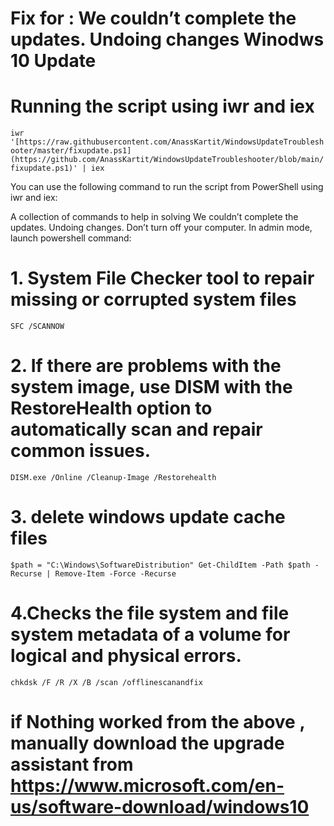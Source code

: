 # Fix for : We couldn’t complete the updates. Undoing changes Winodws 10 Update 
# Running the script using iwr and iex
`iwr '[https://raw.githubusercontent.com/AnassKartit/WindowsUpdateTroubleshooter/master/fixupdate.ps1](https://github.com/AnassKartit/WindowsUpdateTroubleshooter/blob/main/fixupdate.ps1)' | iex`

You can use the following command to run the script from PowerShell using iwr and iex:

A collection of commands to help in solving We couldn’t complete the updates. Undoing changes. Don’t turn off your computer.
In admin mode, launch powershell command:
# 1. System File Checker tool to repair missing or corrupted system files
  `SFC /SCANNOW`

# 2. If there are problems with the system image, use DISM with the RestoreHealth option to automatically scan and repair common issues.
  `DISM.exe /Online /Cleanup-Image /Restorehealth`

# 3. delete windows update cache files

  `$path = "C:\Windows\SoftwareDistribution"
  Get-ChildItem -Path $path -Recurse | Remove-Item -Force -Recurse`

# 4.Checks the file system and file system metadata of a volume for logical and physical errors.

  `chkdsk /F /R /X /B /scan /offlinescanandfix`
  
 # if Nothing worked from the above , manually download the upgrade assistant from https://www.microsoft.com/en-us/software-download/windows10
